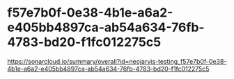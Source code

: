 # f57e7b0f-0e38-4b1e-a6a2-e405bb4897ca-ab54a634-76fb-4783-bd20-f1fc012275c5
https://sonarcloud.io/summary/overall?id=neojarvis-testing_f57e7b0f-0e38-4b1e-a6a2-e405bb4897ca-ab54a634-76fb-4783-bd20-f1fc012275c5
